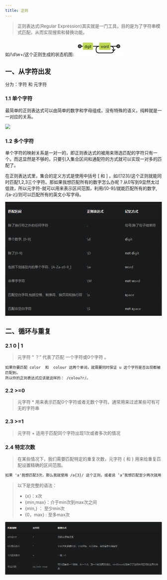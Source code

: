 ```yaml
---
title: 正则
---
```



> 正则表达式(Regular Expression)其实就是一门工具，目的是为了字符串模式匹配，从而实现搜索和替换功能。


如/\d\w+/这个正则生成的状态机图:
	![](./images/1558060772708.png)
	
## 一、从字符出发

分为：字符 和 元字符

### 1.1  单个字符

最简单的正则表达式可以由简单的数字和字母组成，没有特殊的语义，纯粹就是一一对应的关系。



![](./images/1558060890747.png)
		
### 1.2  多个字符

单个字符的映射关系是一对一的，即正则表达式的被用来筛选匹配的字符只有一个。而这显然是不够的，只要引入集合区间和通配符的方式就可以实现一对多的匹配了。

在正则表达式里，集合的定义方式是使用中括号 [ 和 ] 。如/[123]/这个正则就能同时匹配1,2,3三个字符。那如果我想匹配所有的数字怎么办呢？从0写到9显然太过低效，所以元字符-就可以用来表示区间范围，利用/[0-9]/就能匹配所有的数字, /[a-z]/则可以匹配所有的英文小写字母。

![](./images/1558061003587.png)

## 二、循环与重复

### 2.1       0 | 1  
>元字符 “ ？”  代表了匹配  一个字符或0个字符 。 

```tex?linenums
如果你要匹配 color  和  colour 这两个单词，就需要同时保证 u 这个字符是否出现都被匹配到。
所以你的正则表达式应该是这样的： /colou?r/。
```

### 2.2        >=0

>元字符 * 用来表示匹配0个字符或者无数个字符。通常用来过滤某些可有可无的字符串

### 2.3        >=1

>元字符  +  适用于匹配同个字符出现1次或者多次的情况
 
### 2.4        特定次数

>在某些情况下，我们需要匹配特定的重复次数，元字符 {  和  }  用来给重复匹配设置精确的区间范围。


 ```tex
如果 'a'我想匹配3次，那么我就使用 /a{3}/ 这个正则，或者说 ‘a’我想匹配至少两次就用  /a{2,}这个正则
 ```
 
 >以下是完整的语法：
 >  -   {x}：x次
 >  -   {min,max}：介于min次到max次之间
 >  -   {min,} ：  至少min次
 >  -   {0，max} :  至多max次

![](./images/1559528207846.png)